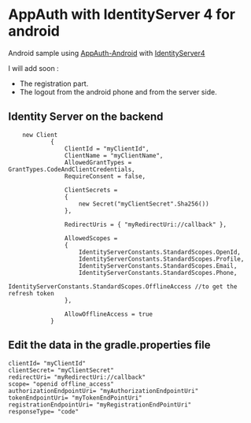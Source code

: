 # AppAuth with IdentityServer 4 for android

Android sample using [AppAuth-Android](https://github.com/openid/AppAuth-Android) with [IdentityServer4](https://github.com/IdentityServer/IdentityServer4)

I will add soon :
* The registration part.
* The logout from the android phone and from the server side.
## Identity Server on the backend 

        new Client
				{
					ClientId = "myClientId",
					ClientName = "myClientName",
					AllowedGrantTypes = GrantTypes.CodeAndClientCredentials,
					RequireConsent = false,

					ClientSecrets =
					{
						new Secret("myClientSecret".Sha256())
					},

					RedirectUris = { "myRedirectUri://callback" },

					AllowedScopes =
					{
						IdentityServerConstants.StandardScopes.OpenId,
						IdentityServerConstants.StandardScopes.Profile,
						IdentityServerConstants.StandardScopes.Email,
						IdentityServerConstants.StandardScopes.Phone,
						IdentityServerConstants.StandardScopes.OfflineAccess //to get the refresh token
					},

					AllowOfflineAccess = true
				}
        
        
## Edit the data in the gradle.properties file

    clientId= "myClientId"
    clientSecret= "myClientSecret"
    redirectUri= "myRedirectUri://callback"
    scope= "openid offline_access"
    authorizationEndpointUri= "myAuthorizationEndpointUri"
    tokenEndpointUri= "myTokenEndPointUri"
    registrationEndpointUri= "myRegistrationEndPointUri"
    responseType= "code"
